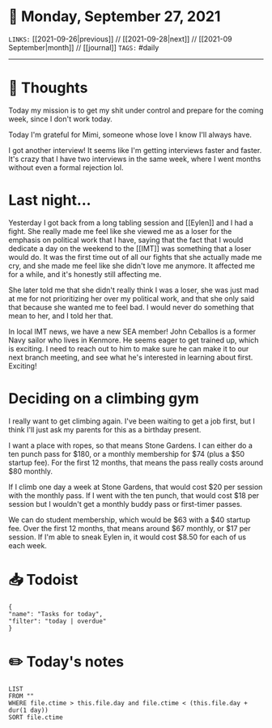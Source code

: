 # 📅 Monday, September 27, 2021
`LINKS:` [[2021-09-26|previous]] // [[2021-09-28|next]] // [[2021-09 September|month]] // [[journal]] 
`TAGS:` #daily

---
# 💭 Thoughts
Today my mission is to get my shit under control and prepare for the coming week, since I don't work today. 

Today I'm grateful for Mimi, someone whose love I know I'll always have.

I got another interview! It seems like I'm getting interviews faster and faster. It's crazy that I have two interviews in the same week, where I went months without even a formal rejection lol.  

# Last night...
Yesterday I got back from a long tabling session and [[Eylen]] and I had a fight. She really made me feel like she viewed me as a loser for the emphasis on political work that I have, saying that the fact that I would dedicate a day on the weekend to the [[IMT]] was something that a loser would do. It was the first time out of all our fights that she actually made me cry, and she made me feel like she didn't love me anymore. It affected me for a while, and it's honestly still affecting me.

She later told me that she didn't really think I was a loser, she was just mad at me for not prioritizing her over my political work, and that she only said that because she wanted me to feel bad. I would never do something that mean to her, and I told her that. 

In local IMT news, we have a new SEA member! John Ceballos is a former Navy sailor who lives in Kenmore. He seems eager to get trained up, which is exciting. I need to reach out to him to make sure he can make it to our next branch meeting, and see what he's interested in learning about first. Exciting! 

# Deciding on a climbing gym
I really want to get climbing again. I've been waiting to get a job first, but I think I'll just ask my parents for this as a birthday present. 

I want a place with ropes, so that means Stone Gardens. I can either do a ten punch pass for $180, or a monthly membership for $74 (plus a $50 startup fee). For the first 12 months, that means the pass really costs around $80 monthly. 

If I climb one day a week at Stone Gardens, that would cost $20 per session with the monthly pass. If I went with the ten punch, that would cost $18 per session but I wouldn't get a monthly buddy pass or first-timer passes. 

We can do student membership, which would be $63 with a $40 startup fee. Over the first 12 months, that means around $67 monthly, or $17 per session. If I'm able to sneak Eylen in, it would cost $8.50 for each of us each week. 

# 📥 Todoist
```todoist
{
"name": "Tasks for today",
"filter": "today | overdue"
}
```

# ✏️ Today's notes
```dataview
LIST 
FROM ""
WHERE file.ctime > this.file.day and file.ctime < (this.file.day + dur(1 day))
SORT file.ctime
```
